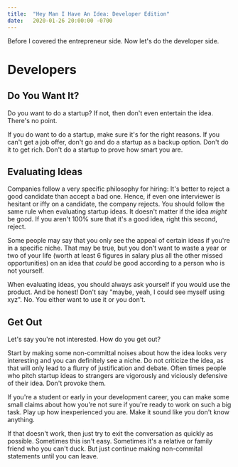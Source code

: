 ```yaml
---
title:  "Hey Man I Have An Idea: Developer Edition"
date:   2020-01-26 20:00:00 -0700
---
```


Before I covered the entrepreneur side. Now let's do the developer
side.

# Developers

## Do You Want It?

Do you want to do a startup? If not, then don't even entertain the
idea. There's no point.

If you do want to do a startup, make sure it's for the right
reasons. If you can't get a job offer, don't go and do a startup as a
backup option. Don't do it to get rich. Don't do a startup to prove
how smart you are.

## Evaluating Ideas

Companies follow a very specific philosophy for hiring: It's better to
reject a good candidate than accept a bad one. Hence, if even one
interviewer is hesitant or iffy on a candidate, the company
rejects. You should follow the same rule when evaluating startup
ideas. It doesn't matter if the idea *might* be good. If you aren't
100% sure that it's a good idea, right this second, reject.

Some people may say that you only see the appeal of certain ideas if
you're in a specific niche. That may be true, but you don't want to
waste a year or two of your life (worth at least 6 figures in salary
plus all the other missed opportunities) on an idea that *could* be
good according to a person who is not yourself.

When evaluating ideas, you should always ask yourself if you would use
the product. And be honest! Don't say "maybe, yeah, I could see myself
using xyz". No. You either want to use it or you don't.

## Get Out

Let's say you're not interested. How do you get out?

Start by making some non-committal noises about how the idea looks
very interesting and you can definitely see a niche. Do not criticize
the idea, as that will only lead to a flurry of justification and
debate. Often times people who pitch startup ideas to strangers are
vigorously and viciously defensive of their idea. Don't provoke them.

If you're a student or early in your development career, you can make
some small claims about how you're not sure if you're ready to work on
such a big task. Play up how inexperienced you are. Make it sound like
you don't know anything.

If that doesn't work, then just try to exit the conversation as
quickly as possible. Sometimes this isn't easy. Sometimes it's a
relative or family friend who you can't duck. But just continue making
non-commital statements until you can leave.
